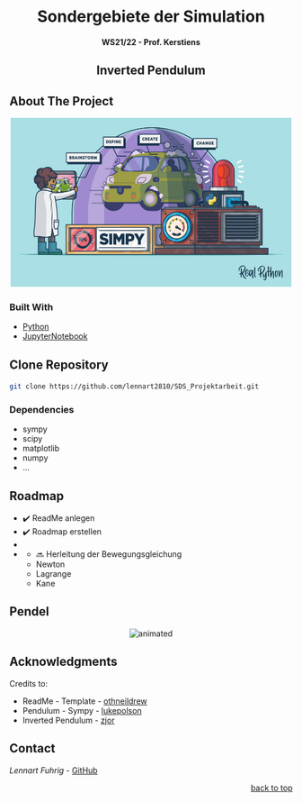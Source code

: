 <div id="top"></div>

<h1 align="center"> Sondergebiete der Simulation </h1>
<h4 align="center"> WS21/22 - Prof. Kerstiens </h4>
<h2 align="center"> Inverted Pendulum </h2>

## About The Project
<div align="center">
  <a href="https://realpython.com/simpy-simulating-with-python/">
    <img src="appendix/SimPy.jpg" alt="Images" width="500" height="300">
  </a>
</div>

<!-- Überschrift mittig ausrichten -->
<!-- <h3 align="center">Überschrift</h3> -->

### Built With
* [Python](https://www.python.org)
* [JupyterNotebook ](https://www.anaconda.com/products/individual#Downloads)

## Clone Repository
   ```sh
   git clone https://github.com/lennart2810/SDS_Projektarbeit.git
   ```

### Dependencies 
* sympy
* scipy
* matplotlib
* numpy
* ...

<!-- inline code -->
<!-- Clone the repo `git clone https://github.com/lennart2810/SDS_Projektarbeit.git` to get started. -->

## Roadmap
- :heavy_check_mark: ReadMe anlegen
- :heavy_check_mark: Roadmap erstellen
- 
- - :soon: Herleitung der Bewegungsgleichung 
  - Newton
  - Lagrange
  - Kane 

## Pendel
<p align="center">
  <img src="https://github.com/lennart2810/SDS_Projektarbeit/blob/master/Pendulum/pen.gif" alt="animated" />
</p>


## Acknowledgments
Credits to:
* ReadMe - Template - [othneildrew](https://github.com/othneildrew/Best-README-Template)
* Pendulum - Sympy - [lukepolson](https://github.com/lukepolson/youtube_channel/blob/main/Python%20Metaphysics%20Series/vid4.ipynb)
* Inverted Pendulum - [zjor](https://github.com/zjor/inverted-pendulum/tree/master/pythonm)

## Contact
_Lennart Fuhrig_ - [GitHub](https://github.com/lennart2810) 

<p align="right"><a href="#top">back to top</a></p>
